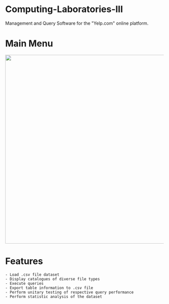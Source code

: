 # Computing-Laboratories-III
Management and Query Software for the "Yelp.com" online platform.


# Main Menu
<p align="center">
  <img width="800" height="600" src="https://logosmarcas.net/wp-content/uploads/2020/11/Yelp-Logo.png">
</p>

# Features
```
- Load .csv file dataset
- Display catalogues of diverse file types 
- Execute queries
- Export table information to .csv file
- Perform unitary testing of respective query performance
- Perform statistic analysis of the dataset

